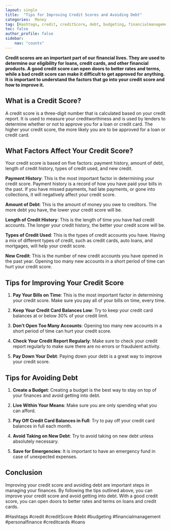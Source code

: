 ```yaml
---
layout: single
title:  "Tips for Improving Credit Scores and Avoiding Debt"
categories:  Money
tag: [Hashtags, credit, creditScore, debt, budgeting, financialmanagement, personalfinance, creditcards, loans, ]
toc: false
author_profile: false
sidebar:
    nav: "counts"
---
```

    
**Credit scores are an important part of our financial lives. They are used to determine our eligibility for loans, credit cards, and other financial products. A good credit score can open doors to better rates and terms, while a bad credit score can make it difficult to get approved for anything. It is important to understand the factors that go into your credit score and how to improve it.**

## What is a Credit Score?

A credit score is a three-digit number that is calculated based on your credit report. It is used to measure your creditworthiness and is used by lenders to determine whether or not to approve you for a loan or credit card. The higher your credit score, the more likely you are to be approved for a loan or credit card.

## What Factors Affect Your Credit Score?

Your credit score is based on five factors: payment history, amount of debt, length of credit history, types of credit used, and new credit.

**Payment History**: This is the most important factor in determining your credit score. Payment history is a record of how you have paid your bills in the past. If you have missed payments, had late payments, or gone into collections, it will negatively affect your credit score.

**Amount of Debt**: This is the amount of money you owe to creditors. The more debt you have, the lower your credit score will be.

**Length of Credit History**: This is the length of time you have had credit accounts. The longer your credit history, the better your credit score will be.

**Types of Credit Used**: This is the types of credit accounts you have. Having a mix of different types of credit, such as credit cards, auto loans, and mortgages, will help your credit score.

**New Credit**: This is the number of new credit accounts you have opened in the past year. Opening too many new accounts in a short period of time can hurt your credit score.

## Tips for Improving Your Credit Score

1. **Pay Your Bills on Time**: This is the most important factor in determining your credit score. Make sure you pay all of your bills on time, every time.

2. **Keep Your Credit Card Balances Low**: Try to keep your credit card balances at or below 30% of your credit limit.

3. **Don’t Open Too Many Accounts**: Opening too many new accounts in a short period of time can hurt your credit score.

4. **Check Your Credit Report Regularly**: Make sure to check your credit report regularly to make sure there are no errors or fraudulent activity.

5. **Pay Down Your Debt**: Paying down your debt is a great way to improve your credit score.

## Tips for Avoiding Debt

1. **Create a Budget**: Creating a budget is the best way to stay on top of your finances and avoid getting into debt.

2. **Live Within Your Means**: Make sure you are only spending what you can afford.

3. **Pay Off Credit Card Balances in Full**: Try to pay off your credit card balances in full each month.

4. **Avoid Taking on New Debt**: Try to avoid taking on new debt unless absolutely necessary.

5. **Save for Emergencies**: It is important to have an emergency fund in case of unexpected expenses.

## Conclusion

Improving your credit score and avoiding debt are important steps in managing your finances. By following the tips outlined above, you can improve your credit score and avoid getting into debt. With a good credit score, you can open doors to better rates and terms on loans and credit cards. 

#Hashtags
#credit #creditScore #debt #budgeting #financialmanagement #personalfinance #creditcards #loans
